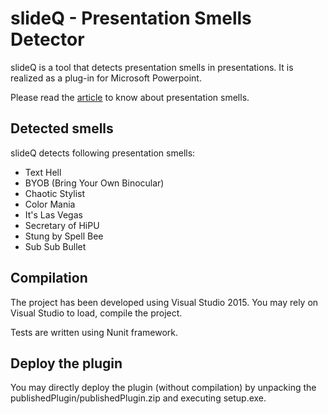 # slideQ - Presentation Smells Detector
slideQ is a tool that detects presentation smells in presentations. It is realized as a plug-in for Microsoft Powerpoint.

Please read the [article](http://www.tusharma.in/smells/presentation-smells/) to know about presentation smells.

## Detected smells
slideQ detects following presentation smells:
- Text Hell
- BYOB (Bring Your Own Binocular)
- Chaotic Stylist
- Color Mania
- It's Las Vegas
- Secretary of HiPU
- Stung by Spell Bee
- Sub Sub Bullet

## Compilation
The project has been developed using Visual Studio 2015. You may rely on Visual Studio to load, compile the project.

Tests are written using Nunit framework.

## Deploy the plugin
You may directly deploy the plugin (without compilation) by unpacking the publishedPlugin/publishedPlugin.zip and executing setup.exe.
